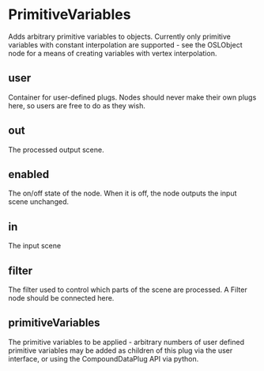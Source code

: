 # PrimitiveVariables

Adds arbitrary primitive variables to objects. Currently only primitive variables with constant interpolation
are supported - see the OSLObject node for a means of creating variables with vertex interpolation.

## user

 Container for user-defined plugs. Nodes
should never make their own plugs here,
so users are free to do as they wish.

## out

 The processed output scene.

## enabled

 The on/off state of the node. When it is off, the node outputs the input scene unchanged.

## in

 The input scene

## filter

 The filter used to control which parts of the scene are
processed. A Filter node should be connected here.

## primitiveVariables

 The primitive variables to be applied - arbitrary numbers of user defined primitive variables may be added
as children of this plug via the user interface, or using the CompoundDataPlug API via
python.

